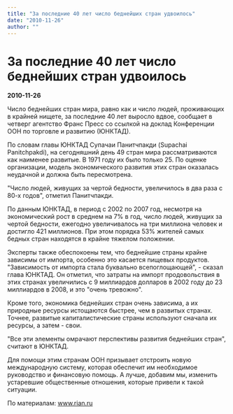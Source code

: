 ```yaml
---
title: "За последние 40 лет число беднейших стран удвоилось"
date: "2010-11-26"
author: ""
---
```


# За последние 40 лет число беднейших стран удвоилось

**2010-11-26** 

Число беднейших стран мира, равно как и число людей, проживающих в крайней нищете, за последние 40 лет выросло вдвое, сообщает в четверг агентство Франс Пресс со ссылкой на доклад Конференции ООН по торговле и развитию (ЮНКТАД).

По словам главы ЮНКТАД Супачаи Панитчпакди (Supachai Panitchpakdi), на сегодняшний день 49 стран мира рассматриваются как наименее развитые. В 1971 году их было только 25. По оценке организации, модель экономического развития этих стран оказалась неудачной и должна быть пересмотрена.

"Число людей, живущих за чертой бедности, увеличилось в два раза с 80-х годов", отметил Панитчпакди.

По данным ЮНКТАД, в период с 2002 по 2007 год, несмотря на экономический рост в среднем на 7% в год, число людей, живущих за чертой бедности, ежегодно увеличивалось на три миллиона человек и достигло 421 миллионов. При этом порядка 53% жителей самых бедных стран находятся в крайне тяжелом положении.

Эксперты также обеспокоены тем, что беднейшие страны крайне зависимы от импорта, особенно это касается пищевых продуктов. "Зависимость от импорта стала буквально всепоглощающей", - сказал глава ЮНКТАД. Он отметил, что затраты на импорт продовольствия в этих странах увеличились с 9 миллиардов долларов в 2002 году до 23 миллиардов в 2008, и это "очень тревожно".

Кроме того, экономика беднейших стран очень зависима, а их природные ресурсы истощаются быстрее, чем в развитых странах. Точнее, развитые капиталистические страны используют сначала их ресурсы, а затем - свои.

"Все эти элементы омрачают перспективы развития беднейших стран", считают в ЮНКТАД.

Для помощи этим странам ООН призывает отстроить новую международную систему, которая обеспечит им необходимое руководство и финансовую помощь. А лучше, добавим мы, изменить устаревшие общественные отношения, которые привели к такой ситуации.

По материалам: www.rian.ru